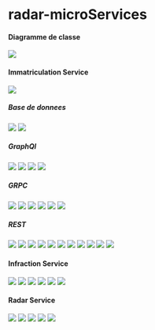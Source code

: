 # radar-microServices

<h4>Diagramme de classe</h4>
<img src="CAPTURES/diagramme.PNG"/>
<h4>Immatriculation Service</h4>
<img src="CAPTURES/interface/2.png"/>
<h5>Base de donnees</h5>
<img src="CAPTURES/immatriculation/owner.png"/>
<img src="CAPTURES/immatriculation/vehicule.png"/>
<h5>GraphQl</h5>
<img src="CAPTURES/immatriculation/GRAPHQL/delete.png"/>
<img src="CAPTURES/immatriculation/GRAPHQL/getall.png"/>
<img src="CAPTURES/immatriculation/GRAPHQL/saveowner.png"/>
<img src="CAPTURES/immatriculation/GRAPHQL/update.png"/>
<h5>GRPC</h5>
<img src="CAPTURES/immatriculation/GRPC/delatevehicule.png"/>
<img src="CAPTURES/immatriculation/GRPC/getowner.png"/>
<img src="CAPTURES/immatriculation/GRPC/getownerbyid.png"/>
<img src="CAPTURES/immatriculation/GRPC/getvehicules.png"/>
<img src="CAPTURES/immatriculation/GRPC/saveowner.png"/>
<img src="CAPTURES/immatriculation/GRPC/updateowner.png"/>
<h5>REST</h5>
<img src="CAPTURES/immatriculation/REST/POSTVAHICULES.png"/>
<img src="CAPTURES/immatriculation/REST/UPDATEVEHICULE.png"/>
<img src="CAPTURES/immatriculation/REST/deleteowner.png"/>
<img src="CAPTURES/immatriculation/REST/existsowner.png"/>
<img src="CAPTURES/immatriculation/REST/existsvehicule.png"/>
<img src="CAPTURES/immatriculation/REST/getownerbyid.png"/>
<img src="CAPTURES/immatriculation/REST/getowners.png"/>
<img src="CAPTURES/immatriculation/REST/getvehiculebyid.png"/>
<img src="CAPTURES/immatriculation/REST/getvehicules.png"/>
<img src="CAPTURES/immatriculation/REST/postowner.png"/>
<img src="CAPTURES/immatriculation/REST/updateowner.png"/>
<h4>Infraction Service</h4>
<img src="CAPTURES/interface/1.png"/>
<img src="CAPTURES/infraction/getInfractions.png"/>
<img src="CAPTURES/infraction/getInfractionsId.png"/>
<img src="CAPTURES/infraction/post.png"/>
<img src="CAPTURES/infraction/put.png"/>
<img src="CAPTURES/infraction/Delete.png"/>
<h4>Radar Service</h4>
<img src="CAPTURES/Radar/getRadars.png"/>
<img src="CAPTURES/Radar/GetRadarById.png"/>
<img src="CAPTURES/Radar/post.png"/>
<img src="CAPTURES/Radar/put.png"/>
<img src="CAPTURES/Radar/delete.png"/>
